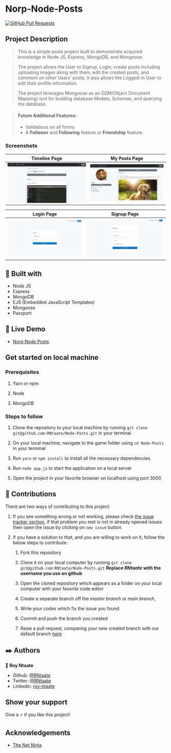 # Norp-Node-Posts
[![GitHub Pull Requests](https://img.shields.io/badge/GitHub-Pull%20Requests-blue)]()

## Project Description
> This is a simple posts project built to demonstrate acquired knowledge in Node JS, Express, MongoDB, and Mongoose.

> The project allows the User to Signup, Login, create posts including uploading images along with them, edit the created posts, and comment on other Users' posts. It also allows the Logged-in User to edit their profile information.

> The project leverages Mongoose as an ODM(Object Document Mapping) tool for building database Models, Schemas, and querying the database.

> #### Future Additional Features:
> - Validations on all forms
> - A **Follower** and **Following** feature or **Friendship** feature.

### Screenshots

|Timeline Page|My Posts Page
|-|-|
![](/public/screenshots/Screenshot3.png)|![](/public/screenshots/Screenshot4.png)

|Login Page|Signup Page
|-|-|
|![](/public/screenshots/Screenshot1.png)|![](/public/screenshots/Screenshot2.png)

## 🔧 Built with

- Node JS
- Express
- MongoDB
- EJS (Embedded JavaScript Templates)
- Mongoose
- Passport

## 🔴 Live Demo

- [Norp Node Posts](https://norp-node-posts.herokuapp.com/).

## Get started on local machine
### Prerequisites
1. Yarn or npm

1. Node

1. MongoDB

### Steps to follow

1. Clone the repository to your local machine by running `git clone git@github.com:RNtaate/Node-Posts.git` in your terminal

1. On your local machine, navigate to the game folder using `cd Node-Posts` in your terminal

1. Run `yarn` or `npm install` to install all the necessary dependencies.

1. Run `node app.js` to start the application on a local server

1. Open the project in your favorite browser on localhost using port 3000

## 🤝 Contributions
  There are two ways of contributing to this project:

1. If you see something wrong or not working, please check [the issue tracker section](https://github.com/RNtaate/Node-Posts/issues), if that problem you met is not in already opened issues then open the issue by clicking on `new issue` button.

2. If you have a solution to that, and you are willing to work on it, follow the below steps to contribute:
    1.  Fork this repository

    1.  Clone it on your local computer by running `git clone git@github.com:RNtaate/Node-Posts.git` __Replace *RNtaate* with the username you use on github__
    1.  Open the cloned repository which appears as a folder on your local computer with your favorite code editor
    1.  Create a separate branch off the *master branch* or *main branch*,
    1.  Write your codes which fix the issue you found
    1.  Commit and push the branch you created
    1.  Raise a pull request, comparing your new created branch with our default branch [here](https://github.com/RNtaate/Node-Posts)

## ✒️  Authors

👤 **Roy Ntaate**

- Github: [@RNtaate](https://github.com/RNtaate)
- Twitter: [@RNtaate](https://twitter.com/RNtaate)
- Linkedin: [roy-ntaate](https://linkedin.com/in/roy-ntaate)

## Show your support

Give a ⭐️ if you like this project!

## Acknowledgements

- [The Net Ninja](https://www.youtube.com/c/TheNetNinja)